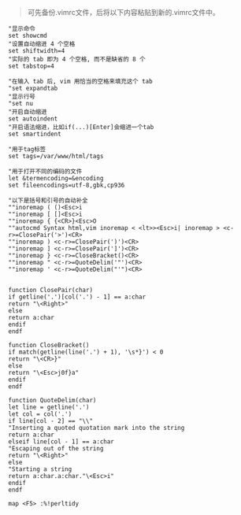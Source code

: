 


> 可先备份.vimrc文件，后将以下内容粘贴到新的.vimrc文件中。


    "显示命令
    set showcmd
    "设置自动缩进 4 个空格
    set shiftwidth=4
    "实际的 tab 即为 4 个空格, 而不是缺省的 8 个
    set tabstop=4

    "在输入 tab 后, vim 用恰当的空格来填充这个 tab
    "set expandtab
    "显示行号
    "set nu
    "开启自动缩进
    set autoindent
    "开启语法缩进，比如if(...)[Enter]会缩进一个tab
    set smartindent

    "用于tag标签
    set tags=/var/www/html/tags

    "用于打开不同的编码的文件 
    let &termencoding=&encoding
    set fileencodings=utf-8,gbk,cp936

    "以下是括号和引号的自动补全
    ""inoremap ( ()<Esc>i
    ""inoremap [ []<Esc>i
    ""inoremap { {<CR>}<Esc>O
    ""autocmd Syntax html,vim inoremap < <lt>><Esc>i| inoremap > <c-r>=ClosePair('>')<CR>
    ""inoremap ) <c-r>=ClosePair(')')<CR>
    ""inoremap ] <c-r>=ClosePair(']')<CR>
    ""inoremap } <c-r>=CloseBracket()<CR>
    ""inoremap " <c-r>=QuoteDelim('"')<CR>
    ""inoremap ' <c-r>=QuoteDelim("'")<CR>


    function ClosePair(char)
    if getline('.')[col('.') - 1] == a:char
    return "\<Right>"
    else
    return a:char
    endif
    endf

    function CloseBracket()
    if match(getline(line('.') + 1), '\s*}') < 0
    return "\<CR>}"
    else
    return "\<Esc>j0f}a"
    endif
    endf

    function QuoteDelim(char)
    let line = getline('.')
    let col = col('.')
    if line[col - 2] == "\\"
    "Inserting a quoted quotation mark into the string
    return a:char
    elseif line[col - 1] == a:char
    "Escaping out of the string
    return "\<Right>"
    else
    "Starting a string
    return a:char.a:char."\<Esc>i"
    endif
    endf

    map <F5> :%!perltidy
